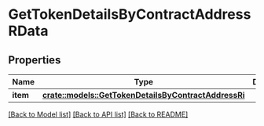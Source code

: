 # GetTokenDetailsByContractAddressRData

## Properties

Name | Type | Description | Notes
------------ | ------------- | ------------- | -------------
**item** | [**crate::models::GetTokenDetailsByContractAddressRi**](GetTokenDetailsByContractAddressRI.md) |  | 

[[Back to Model list]](../README.md#documentation-for-models) [[Back to API list]](../README.md#documentation-for-api-endpoints) [[Back to README]](../README.md)


